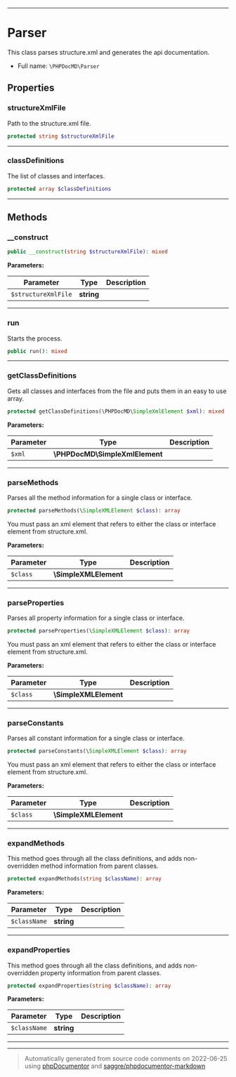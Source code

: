 ***

# Parser

This class parses structure.xml and generates the api documentation.



* Full name: `\PHPDocMD\Parser`



## Properties


### structureXmlFile

Path to the structure.xml file.

```php
protected string $structureXmlFile
```






***

### classDefinitions

The list of classes and interfaces.

```php
protected array $classDefinitions
```






***

## Methods


### __construct



```php
public __construct(string $structureXmlFile): mixed
```








**Parameters:**

| Parameter | Type | Description |
|-----------|------|-------------|
| `$structureXmlFile` | **string** |  |




***

### run

Starts the process.

```php
public run(): mixed
```











***

### getClassDefinitions

Gets all classes and interfaces from the file and puts them in an easy to use array.

```php
protected getClassDefinitions(\PHPDocMD\SimpleXmlElement $xml): mixed
```








**Parameters:**

| Parameter | Type | Description |
|-----------|------|-------------|
| `$xml` | **\PHPDocMD\SimpleXmlElement** |  |




***

### parseMethods

Parses all the method information for a single class or interface.

```php
protected parseMethods(\SimpleXMLElement $class): array
```

You must pass an xml element that refers to either the class or interface element from
structure.xml.






**Parameters:**

| Parameter | Type | Description |
|-----------|------|-------------|
| `$class` | **\SimpleXMLElement** |  |




***

### parseProperties

Parses all property information for a single class or interface.

```php
protected parseProperties(\SimpleXMLElement $class): array
```

You must pass an xml element that refers to either the class or interface element from
structure.xml.






**Parameters:**

| Parameter | Type | Description |
|-----------|------|-------------|
| `$class` | **\SimpleXMLElement** |  |




***

### parseConstants

Parses all constant information for a single class or interface.

```php
protected parseConstants(\SimpleXMLElement $class): array
```

You must pass an xml element that refers to either the class or interface element from
structure.xml.






**Parameters:**

| Parameter | Type | Description |
|-----------|------|-------------|
| `$class` | **\SimpleXMLElement** |  |




***

### expandMethods

This method goes through all the class definitions, and adds non-overridden method
information from parent classes.

```php
protected expandMethods(string $className): array
```








**Parameters:**

| Parameter | Type | Description |
|-----------|------|-------------|
| `$className` | **string** |  |




***

### expandProperties

This method goes through all the class definitions, and adds non-overridden property
information from parent classes.

```php
protected expandProperties(string $className): array
```








**Parameters:**

| Parameter | Type | Description |
|-----------|------|-------------|
| `$className` | **string** |  |




***


***
> Automatically generated from source code comments on 2022-06-25 using [phpDocumentor](http://www.phpdoc.org/) and [saggre/phpdocumentor-markdown](https://github.com/Saggre/phpDocumentor-markdown)
